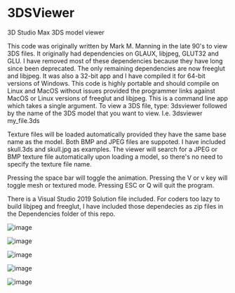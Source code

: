 # 3DSViewer
3D Studio Max 3DS model viewer

This code was originally written by Mark M. Manning in the late 90's to view 3DS files.  It originally had dependencies on GLAUX, libjpeg, GLUT32 and GLU.  I have removed most of these dependencies because they have long since been deprecated.  The only remaining dependencies are now freeglut and libjpeg.  It was also a 32-bit app and I have compiled it for 64-bit versions of Windows.  This code is highly portable and should compile on Linux and MacOS without issues provided the programmer links against MacOS or Linux versions of freeglut and libjpeg.  This is a command line app which takes a single argument.  To view a 3DS file, type:  3dsviewer followed by the name of the 3DS model that you want to view.  I.e. 3dsviewer my_file.3ds

Texture files will be loaded automatically provided they have the same base name as the model.  Both BMP and JPEG files are suppoted.  I have included skull.3ds and skull.jpg as examples.  The viewer will search for a JPEG or BMP texture file automatically upon loading a model, so there's no need to specify the texture file name.

Pressing the space bar will toggle the animation.  Pressing the V or v key will toggle mesh or textured mode.  Pressing ESC or Q will quit the program.

There is a Visual Studio 2019 Solution file included.  For coders too lazy to build libjpeg and freeglut, I have included those dependecies as zip files in the Dependencies folder of this repo.

![image](https://user-images.githubusercontent.com/5926287/153332936-1a1984c5-be7d-4f55-9a1a-179d2a25e5f8.png)

![image](https://user-images.githubusercontent.com/5926287/153333040-405954e5-2638-4f49-b0e3-61c370dea204.png)

![image](https://user-images.githubusercontent.com/5926287/153333074-7f95de61-16ec-43ae-a0e2-1f16929a66d9.png)

![image](https://user-images.githubusercontent.com/5926287/153333123-fee12312-f090-4536-ac02-5958c4edf147.png)

![image](https://user-images.githubusercontent.com/5926287/153333167-c7cc6a19-8522-4214-b027-68bed5c26fd1.png)


